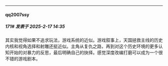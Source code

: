 ﻿
*****

####  qq2007ssy  
##### 171#       发表于 2025-2-17 14:35

其实我觉得如果不追求玩法，游戏系统的近似。游戏叙事上，天国拯救主线的历史内核和视角选择和射雕还挺近似。主角从复仇之路，再到对这个历史环境的更多认知开始的对暴力的反思，最后明确自己的抉择。感觉深度改编打磨可以成为一个很不错的游戏剧本。

